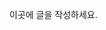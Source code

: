 <!--
.. title: 과연 어느정도
.. slug: gwayeon-eoneujeongdo
.. date: 2018-12-13 10:42:48 UTC+09:00
.. tags: 테스트
.. category: 
.. link: 잘 모르겠당
.. description: 
.. type: text
-->

이곳에 글을 작성하세요.
